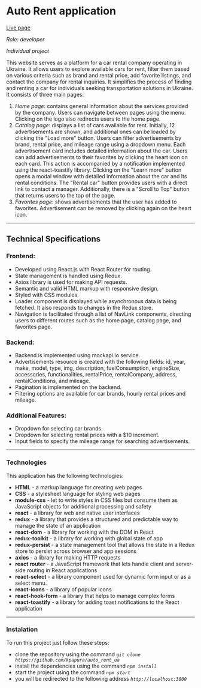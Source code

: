 # Auto Rent application
[Live page](https://kpapura.github.io/auto_rent_ua/)

_Role: developer_

_Individual project_

This website serves as a platform for a car rental company operating in Ukraine. It allows users to explore available cars for rent, filter them based on various criteria such as brand and rental price, add favorite listings, and contact the company for rental inquiries. It simplifies the process of finding and renting a car for individuals seeking transportation solutions in Ukraine. It consists of three main pages:
1. _Home page_: contains general information about the services provided by the company. Users can navigate between pages using the menu. Clicking on the logo also redirects users to the home page.
2. _Catalog page_: displays a list of cars available for rent. Initially, 12 advertisements are shown, and additional ones can be loaded by clicking the "Load more" button. Users can filter advertisements by brand, rental price, and mileage range using a dropdown menu. Each advertisement card includes detailed information about the car. Users can add advertisements to their favorites by clicking the heart icon on each card. This action is accompanied by a notification implemented using the react-toastify library. Clicking on the "Learn more" button opens a modal window with detailed information about the car and its rental conditions. The "Rental car" button provides users with a direct link to contact a manager. Additionally, there is a "Scroll to Top" button that returns users to the top of the page.
3. _Favorites page_: shows advertisements that the user has added to favorites. Advertisement can be removed by clicking again on the heart icon.
---
## Technical Specifications

### Frontend:
- Developed using React.js with React Router for routing.
- State management is handled using Redux.
- Axios library is used for making API requests.
- Semantic and valid HTML markup with responsive design.
- Styled with CSS modules.
- Loader component is displayed while asynchronous data is being fetched. It also responds to changes in the Redux store.
- Navigation is facilitated through a list of NavLink components, directing users to different routes such as the home page, catalog page, and favorites page.

### Backend:
- Backend is implemented using mockapi.io service.
- Advertisements resource is created with the following fields: id, year, make, model, type, img, description, fuelConsumption, engineSize, accessories, functionalities, rentalPrice, rentalCompany, address, rentalConditions, and mileage.
- Pagination is implemented on the backend.
- Filtering options are available for car brands, hourly rental prices and mileage.

### Additional Features:
- Dropdown for selecting car brands.
- Dropdown for selecting rental prices with a $10 increment.
- Input fields to specify the mileage range for searching advertisements.
---

### Technologies

This application has the following technologies:

- __HTML__ - a markup language for creating web pages
- __CSS__ - a stylesheet language for styling web pages
- __module-css__ - let to write styles in CSS files but consume them as JavaScript objects for additional processing and safety
- __react__ - a library for web and native user interfaces
- __redux__ - a library that provides a structured and predictable way to manage the state of an application
- __react-dom__ - a library for working with the DOM in React
- __redux-toolkit__ - a library for working with global state of app
- __redux-persist__ - a state management tool that allows the state in a Redux store to persist across browser and app sessions
- __axios__ - a library for making HTTP requests
- __react router__ - a JavaScript framework that lets handle client and server-side routing in React applications
- __react-select__ - a library component used for dynamic form input or as a select menu.
- __react-icons__ - a library of popular icons
- __react-hook-form__ - a library that helps to manage complex forms
- __react-toastify__ - a library for adding toast notifications to the React application

---
### Instalation
To run this project just follow these steps:
- clone the repository using the command _`git clone https://github.com/kpapura/auto_rent_ua`_
-  install the dependencies using the command _`npm install`_
-  start the project using the command _`npm start`_
- you will be redirected to the following address _`http://localhost:3000`_